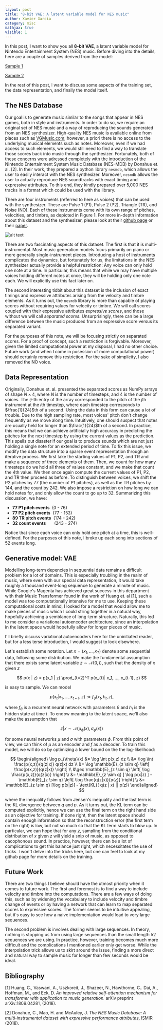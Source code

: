 ```yaml
---
layout: post
title: "8-bit VAE: A latent variable model for NES music"
author: Xavier Garcia
category: misc
mathjax: true
visible: 1
---
```


In this post, I want to show you all **8-bit VAE**, a latent variable model for Nintendo Entertainment System (NES) music. Before diving into the details, here are a couple of samples derived from the model: 

[Sample 1](https://soundcloud.com/xavier-garcia-958359339/52-sample-6)

[Sample 2](https://soundcloud.com/xavier-garcia-958359339/sample-f)


In the rest of this post, I want to discuss some aspects of the training set, the data representation, and finally the model itself.

## The NES Database

Our goal is to generate music similar to the songs that appear in NES games, both in style and instruments. In order to do so, we require an original set of NES music and a way of reproducing the sounds generated from an NES synthesizer. High-quality NES music is available online from places such as [VGMusic.com](https://www.vgmusic.com/); however, a priori there is no access to the underlying musical elements such as notes. Moreover, even if we had access to such elements, we would still need to find a way to translate those scores back into music through the synthesizer. Fortunately, both of these concerns were adressed completely with the introduction of the Nintendo Entertainment System Music Database (NES-MDB) by Donahue et. al. [2]. In their work, they prepared a python library `nesmdb`, which allows the user to easily interact with the NES synthesizer. Moreover, `nesmdb` allows the user to actually reproduce NES soundtracks with exact timing and expressive attributes. To this end, they kindly prepared over 5,000 NES tracks in a format which could be used with the library.

There are four instruments (referred to here as voices) that can be used with the synthesizer. These are Pulse 1 (P1), Pulse 2 (P2), Triangle (TR), and Noise (NO). Each of these instruments come with its own range of pitches, velocities, and timbre, as depicted in Figure 1. For more in-depth information about this dataset and the synthesizer, please look at their [github page](https://github.com/chrisdonahue/nesmdb) or their [paper](https://arxiv.org/abs/1806.04278).
 
![alt text][logo]

[logo]: https://github.com/chrisdonahue/nesmdb/blob/master/static/score_dimensionality.png?raw=true "Score Dimensionality"
 

There are two fascinating aspects of this dataset. The first is that it is multi-instrumental. Most music generation models focus primarily on piano or more generally single-instrument pieces. Introducing a host of instruments complicates the dynamics, but fortunately for us, the limitations in the NES synthesizer actually provide a helpful restriction: Any voice can only hold one note at a time. In particular, this means that while we may have multiple voices holding different notes at once, they will be holding only one note each. We will explicitly use this fact later on. 

The second interesting tidbit about this dataset is the inclusion of exact timings and expressive attributes arising from the velocity and timbre elements. As it turns out, the `nesmdb` library is more than capable of playing scores without requiring values for velocity or timbre. We will call scores coupled with their expressive attributes *expressive scores*, and those without we will call *separated scores*. Unsurprisingly, there can be a large difference between the music produced from an expressive score versus its separated variant. 


For the purposes of this note, we will be focusing strictly on separated scores. For a proof of concept, such a restriction is forgivable. Moreover, given the limited computational power at my disposal, I had no other choice. Future work (and when I come in posession of more computational power) should certainly remove this restriction. For the sake of simplicity, I also removed the NO voice. 


## Data Representation

Originally, Donahue et. al. presented the separated scores as NumPy arrays of shape $N \times 4$, where $N$ is the number of timesteps, and 4 is the number of voices. The $ij$-th entry of the array corresponded to the pitch of the $j$th instrument at the $i$th timestep, where each timestep corresponds to $\frac{1}{24}$th of a second. Using the data in this form can cause a lot of trouble. Due to the high sampling rate, most voices' pitch don't change frequently as we move along time. Intuitively, one should suspect that notes are usually held for longer than $\frac{1}{24}$th of a second.  In practice, this means that we can achieve artificially high accuracy in predicting the pitches for the next timestep by using the current values as the prediction. This spells out disaster if our goal is to produce sounds which are not just holding a single note for an extended period of time. To fix this issue, we modify the data structure into a sparse event representation through an iterative process. We first take the starting values of P1, P2, and TR and make a sequence of three elements of them. Then, we count for how many timesteps do we hold all three of values constant, and we make that count the 4th value. We then once again compute the current values of P1, P2, and TR then proceed as before. To distinguish between voices, we shift the P2 pitches by 77 (the number of P1 pitches), as well as the TR pitches by 144, and the count by 242. We also impose a restriction on how long we can hold notes for, and only allow the count to go up to 32. Summarizing this discussion, we have:

* **77 P1 pitch events** &nbsp;(0 - 76)
* **77 P2 pitch events** &nbsp;(77 - 153)
* **89 TR pitch events** &nbsp;(174 - 242)
* **32 count events**  &nbsp; &nbsp; &nbsp; (243 - 274)

Notice that since each voice can only hold one pitch at a time, this is well-defined. For the purposes of this note, I broke up each song into sections of 52 events long. 

## Generative model: VAE

Modelling long-term depencies in sequential data remains a difficult problem for a lot of domains. This is especially troubling in the realm of music, where even with our special data representation, it would take roughly a thousand event-long sequence to generate a minute of music. While Google's Magenta has achieved great success in this department with their Music Transformer found in the work of Huang et. al [1], such a model was too computationally intensive for me to use. Keeping these computational costs in mind, I looked for a model that would allow me to make pieces of music which I could string together in a natural way, hopefully achieving a semblance of long-term structure. Naturally, this led to me consider a variational autoencoder architecture, since an interpolation in the latent space would hopefully allow for longer pieces of music.

I'll briefly discuss variational autoencoders here for the uninitiated reader, but for a less terse introduction, I would suggest to look elsewhere.

Let's establish some notation. Let $x = (x_1, ... , x_T)$ denote some sequential data, following some distribution. We make the fundamental assumption that there exists some latent variable $z \sim \mathcal{N}(0,I)$, such that the density of $x$ given $z$

$$
p(x | z) = p(x_1 | z) \prod_{t=2}^T p(x_{t}| x_1, ..., x_{t-1}, z)
$$

is easy to sample. We can model

$$
p(x_t | x_1, ... , x_{t-1}, z) := f_{\theta}(x_t,h_t,z),
$$ 

where $f_{\theta}$ is a recurrent neural network with parameters $\theta$ and $h_t$ is the hidden state at time $t$. To endow meaning to the latent space, we'll also make the assumption that 

$$
z | x \sim \mathcal{N}(\mu_{\phi}(x),\sigma_{\phi}(x))
$$ 

for some neural networks $\mu$ and $\sigma$ with parameters $\phi$. From this point of view, we can think of $\mu$ as an encoder and $f$ as a decoder. To train this model, we will do so by optimizing a lower bound on the the log-likelihood: 

$$
\begin{aligned}
\log p_{\theta}(x) &= \log \int p(x,z) dz \\
&= \log \int \frac{p(x,z)}{q(z|x)} q(z|x) dz \\
&= \log \mathbb{E}_{z \sim q} \left[ \frac{p(x,z)}{q(z|x)} \right] \\
&\geq \mathbb{E}_{z \sim q} \left[ \log \frac{p(x,z)}{q(z|x)} \right] \\
&= \mathbb{E}_{z \sim q} [ \log p(x|z) ] - \mathbb{E}_{z \sim q} \left[ \log \frac{q(z|x)}{p(z)}  \right] \\
&= \mathbb{E}_{z \sim q} [\log p(x|z)] - \text{KL}( q(z | x) || p(z))
\end{aligned}
$$

where the inequality follows from Jensen's inequality and the last term is the KL divergence between $q$ and $p$. As it turns out, the KL term can be computed explicitly, hence we can use the final term on the right hand side as an objective for training. If done right, then the latent space should contain enough information so that the reconstruction error (the first term on the right) is low, but not so much so that the KL term starts to blow up. In particular, we can hope that for any $z$, sampling from the conditional distribution of $x$ given $z$ will yield a snip of music, as opposed to cacophonous sound. In practice, however, there can be a lot of complications to get this balance just right, which necessitates the use of tricks. I won't delve into the tricks here, but one can feel to look at my github page for more details on the training. 


## Future Work

There are two things I believe should have the utmost priority when it comes to future work. The first and foremost is to find a way to include velocity and timbre into the computations. There are a few ways of doing this, such as by widening the vocabulary to include velocity and timbre change of events or by having a network that can learn to map separated scores to expressive scores. The former seems to be intuitive appealing, but it's easy to see how a naive implementation would lead to very large sequences. 

The second problem is involves dealing with large sequences. In theory, nothing is stopping us from using large sequences than the small length 52 sequences we are using. In practice, however, training becomes much more difficult and the complications I mentioned earlier only get worse. While the interpolation trick allows us to skirt around the issue, finding a more direct and natural way to sample music for longer than few seconds would be ideal. 

## Bibliography

[1] Huang, C., Vaswani, A., Uszkoreit, J.,  Shazeer, N., Hawthorne, C.. Dai, A., Hoffman, M., and Eck, D. *An improved relative self-attention mechanism for transformer with application to music generation.* arXiv preprint arXiv:1809.04281, (2018).

[2] Donahue, C., Mao, H. and McAuley, J. *The NES Music Database: A multi-instrumental dataset with expressive performance attributes*, ISMIR (2018).

